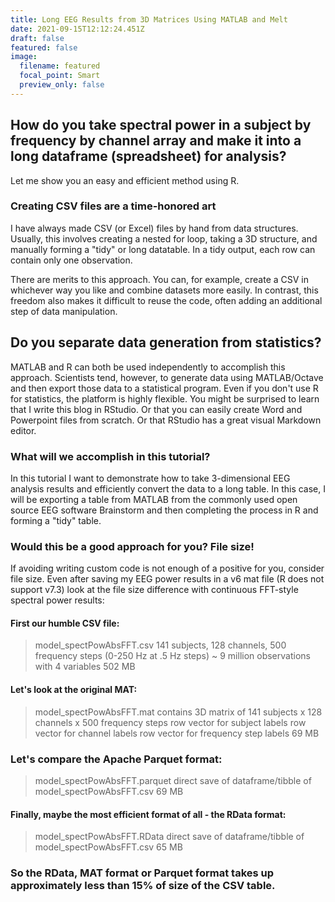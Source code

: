 ```yaml
---
title: Long EEG Results from 3D Matrices Using MATLAB and Melt
date: 2021-09-15T12:12:24.451Z
draft: false
featured: false
image:
  filename: featured
  focal_point: Smart
  preview_only: false
---
```

## How do you take spectral power in a subject by frequency by channel array and make it into a long dataframe (spreadsheet) for analysis?

Let me show you an easy and efficient method using R.

### Creating CSV files are a time-honored art

I have always made CSV (or Excel) files by hand from data structures. Usually, this involves creating a nested for loop, taking a 3D structure, and manually forming a "tidy" or long datatable. In a tidy output, each row can contain only one observation. 

There are merits to this approach. You can, for example, create a CSV in whichever way you like and combine datasets more easily. In contrast, this freedom also makes it difficult to reuse the code, often adding an additional step of data manipulation.

## Do you separate data generation from statistics?

MATLAB and R can both be used independently to accomplish this approach. Scientists tend, however, to generate data using MATLAB/Octave and then export those data to a statistical program. Even if you don't use R for statistics, the platform is highly flexible. You might be surprised to learn that I write this blog in RStudio. Or that you can easily create Word and Powerpoint files from scratch. Or that RStudio has a great visual Markdown editor.

### What will we accomplish in this tutorial?

In this tutorial I want to demonstrate how to take 3-dimensional EEG analysis results and efficiently convert the data to a long table. In this case, I will be exporting a table from MATLAB from the commonly used open source EEG software Brainstorm and then completing the process in R and forming a "tidy" table.

### Would this be a good approach for you? File size!

If avoiding writing custom code is not enough of a positive for you, consider file size. Even after saving my EEG power results in a v6 mat file (R does not support v7.3) look at the file size difference with continuous FFT-style spectral power results:

#### First our humble CSV file:

> model_spectPowAbsFFT.csv
> 141 subjects, 128 channels, 500 frequency steps (0-250 Hz at .5 Hz steps)
> ~ 9 million observations with 4 variables
> 502 MB

#### Let's look at the original MAT:

> model_spectPowAbsFFT.mat
> contains 3D matrix of 141 subjects x 128 channels x 500 frequency steps
> row vector for subject labels
> row vector for channel labels
> row vector for frequency step labels
> 69 MB

### Let's compare the Apache Parquet format:

> model_spectPowAbsFFT.parquet
> direct save of dataframe/tibble of model_spectPowAbsFFT.csv
> 69 MB

#### Finally, maybe the most efficient format of all - the RData format:

> model_spectPowAbsFFT.RData
> direct save of dataframe/tibble of model_spectPowAbsFFT.csv
> 65 MB

### So the RData, MAT format or Parquet format takes up approximately less than 15% of size of the CSV table.